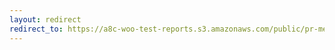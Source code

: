 ```yaml
---
layout: redirect
redirect_to: https://a8c-woo-test-reports.s3.amazonaws.com/public/pr-merge/42695/e2e/index.html
---
```

